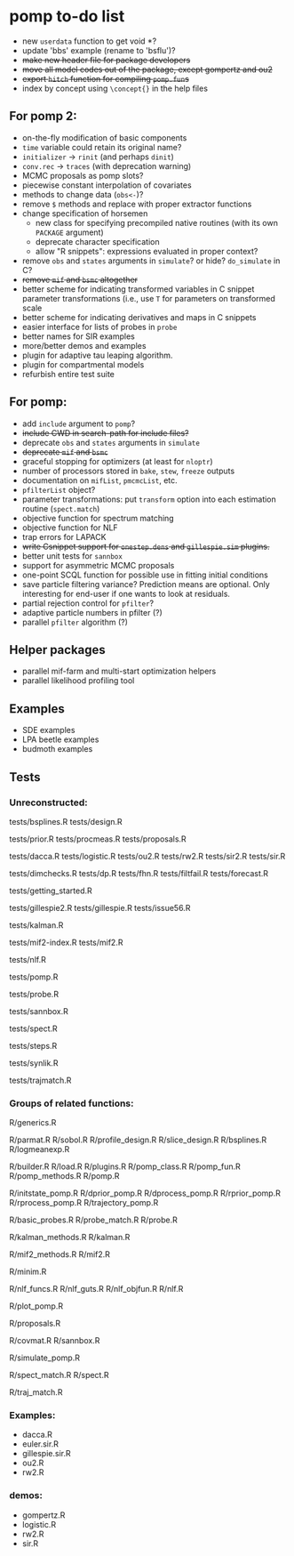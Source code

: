 # pomp to-do list

- new `userdata` function to get void *?
- update 'bbs' example (rename to 'bsflu')?
- ~~make new header file for package developers~~
- ~~move all model codes out of the package, except gompertz and ou2~~
- ~~export `hitch` function for compiling `pomp.fun`s~~
- index by concept using `\concept{}` in the help files

## For pomp 2:

- on-the-fly modification of basic components
- `time` variable could retain its original name?
- `initializer` -> `rinit` (and perhaps `dinit`)
- `conv.rec` -> `traces` (with deprecation warning)
- MCMC proposals as pomp slots?
- piecewise constant interpolation of covariates
- methods to change data (`obs<-`)?
- remove `$` methods and replace with proper extractor functions
- change specification of horsemen
	- new class for specifying precompiled native routines (with its own `PACKAGE` argument)
	- deprecate character specification
	- allow "R snippets": expressions evaluated in proper context?
- remove `obs` and `states` arguments in `simulate`? or hide? `do_simulate` in C?
- ~~remove `mif` and `bsmc` altogether~~
- better scheme for indicating transformed variables in C snippet parameter transformations (i.e., use `T` for parameters on transformed scale
- better scheme for indicating derivatives and maps in C snippets
- easier interface for lists of probes in `probe`
- better names for SIR examples
- more/better demos and examples
- plugin for adaptive tau leaping algorithm.
- plugin for compartmental models
- refurbish entire test suite

## For pomp:

- add `include` argument to `pomp`?
- ~~include CWD in search-path for include files?~~
- deprecate `obs` and `states` arguments in `simulate`
- ~~deprecate `mif` and `bsmc`~~
- graceful stopping for optimizers (at least for `nloptr`)
- number of processors stored in `bake`, `stew`, `freeze` outputs
- documentation on `mifList`, `pmcmcList`, etc.
- `pfilterList` object?
- parameter transformations: put `transform` option into each estimation routine (`spect.match`)
- objective function for spectrum matching
- objective function for NLF
- trap errors for LAPACK
- ~~write Csnippet support for `onestep.dens` and `gillespie.sim` plugins.~~
- better unit tests for `sannbox`
- support for asymmetric MCMC proposals
- one-point SCQL function for possible use in fitting initial conditions
- save particle filtering variance?
  Prediction means are optional.
	Only interesting for end-user if one wants to look at residuals.
- partial rejection control for `pfilter`?
- adaptive particle numbers in pfilter (?)
- parallel `pfilter` algorithm (?)

## Helper packages

- parallel mif-farm and multi-start optimization helpers
- parallel likelihood profiling tool

## Examples

- SDE examples
- LPA beetle examples
- budmoth examples

## Tests

### Unreconstructed:

tests/bsplines.R
tests/design.R

tests/prior.R
tests/procmeas.R
tests/proposals.R

tests/dacca.R
tests/logistic.R
tests/ou2.R
tests/rw2.R
tests/sir2.R
tests/sir.R

tests/dimchecks.R
tests/dp.R
tests/fhn.R
tests/filtfail.R
tests/forecast.R

tests/getting_started.R

tests/gillespie2.R
tests/gillespie.R
tests/issue56.R

tests/kalman.R

tests/mif2-index.R
tests/mif2.R

tests/nlf.R

tests/pomp.R

tests/probe.R

tests/sannbox.R

tests/spect.R

tests/steps.R

tests/synlik.R

tests/trajmatch.R

### Groups of related functions:

R/generics.R

R/parmat.R
R/sobol.R
R/profile_design.R
R/slice_design.R
R/bsplines.R
R/logmeanexp.R

R/builder.R
R/load.R
R/plugins.R
R/pomp_class.R
R/pomp_fun.R
R/pomp_methods.R
R/pomp.R

R/initstate_pomp.R
R/dprior_pomp.R
R/dprocess_pomp.R
R/rprior_pomp.R
R/rprocess_pomp.R
R/trajectory_pomp.R

R/basic_probes.R
R/probe_match.R
R/probe.R

R/kalman_methods.R
R/kalman.R

R/mif2_methods.R
R/mif2.R

R/minim.R

R/nlf_funcs.R
R/nlf_guts.R
R/nlf_objfun.R
R/nlf.R

R/plot_pomp.R

R/proposals.R

R/covmat.R
R/sannbox.R

R/simulate_pomp.R

R/spect_match.R
R/spect.R

R/traj_match.R

### Examples:

- dacca.R
- euler.sir.R
- gillespie.sir.R
- ou2.R
- rw2.R

### demos:

- gompertz.R
- logistic.R
- rw2.R
- sir.R
